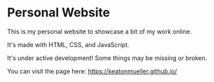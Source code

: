 # Personal Website

This is my personal website to showcase a bit of my work online.

It's made with HTML, CSS, and JavaScript.

It's under active development! Some things may be missing or broken.

You can visit the page here: https://keatonmueller.github.io/
